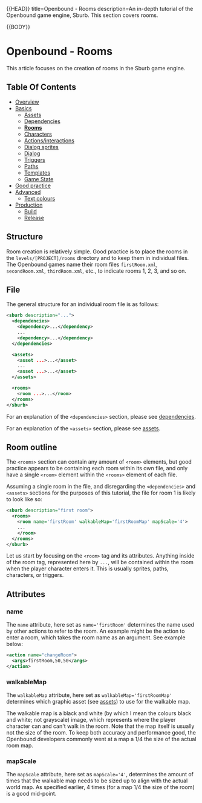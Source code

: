 {{HEAD}}
title=Openbound - Rooms
description=An in-depth tutorial of the Openbound game engine, Sburb. This section covers rooms.

{{BODY}}

# Openbound - Rooms

This article focuses on the creation of rooms in the Sburb game engine.

## Table Of Contents

-   [Overview](/openbound-overview)
-   [Basics](/openbound-basics)
    -   [Assets](/openbound-assets)
    -   [Dependencies](/openbound-dependencies)
    -   [**Rooms**](/openbound-rooms)
    -   [Characters](/openbound-characters)
    -   [Actions/interactions](/openbound-actions)
    -   [Dialog sprites](/openbound-dialog-sprites)
    -   [Dialog](/openbound-dialog)
    -   [Triggers](/openbound-triggers)
    -   [Paths](/openbound-paths)
    -   [Templates](/openbound-templates)
    -   [Game State](/openbound-gamestate)
-   [Good practice](/openbound-good-practice)
-   [Advanced](/openbound-advanced)
    -   [Text colours](/openbound-text-colours)
-   [Production](/openbound-production)
    -   [Build](/openbound-build)
    -   [Release](openbound-release)

## Structure

Room creation is relatively simple. Good practice is to place the rooms in the `levels/[PROJECT]/rooms` directory and to keep them in individual files. The Openbound games name their room files `firstRoom.xml`, `secondRoom.xml`, `thirdRoom.xml`, etc., to indicate rooms 1, 2, 3, and so on.

## File

The general structure for an individual room file is as follows:

```xml
<sburb description="...">
  <dependencies>
    <dependency>...</dependency>
    ...
    <dependency>...</dependency>
  </dependencies>

  <assets>
    <asset ...>...</asset>
    ...
    <asset ...>...</asset>
  </assets>

  <rooms>
    <room ...>...</room>
  </rooms>
</sburb>
```

For an explanation of the `<dependencies>` section, please see [dependencies](/openbound-dependencies).

For an explanation of the `<assets>` section, please see [assets](/openbound-assets).

## Room outline

The `<rooms>` section can contain any amount of `<room>` elements, but good practice appears to be containing each room within its own file, and only have a single `<room>` element within the `<rooms>` element of each file.

Assuming a single room in the file, and disregarding the `<dependencies>` and `<assets>` sections for the purposes of this tutorial, the file for room 1 is likely to look like so:

```xml
<sburb description="first room">
  <rooms>
    <room name='firstRoom' walkableMap='firstRoomMap' mapScale='4'>
    ...
    </room>
  </rooms>
</sburb>
```

Let us start by focusing on the `<room>` tag and its attributes. Anything inside of the room tag, represented here by `...`, will be contained within the room when the player character enters it. This is usually sprites, paths, characters, or triggers.

## Attributes

### name

The `name` attribute, here set as `name='firstRoom'` determines the name used by other actions to refer to the room. An example might be the action to enter a room, which takes the room name as an argument. See example below:

```xml
<action name="changeRoom">
  <args>firstRoom,50,50</args>
</action>
```

### walkableMap

The `walkableMap` attribute, here set as `walkableMap='firstRoomMap'` determines which graphic asset (see [assets](/openbound-assets)) to use for the walkable map.

The walkable map is a black and white (by which I mean the colours black and white; not grayscale) image, which represents where the player character can and can't walk in the room. Note that the map itself is usually not the size of the room. To keep both accuracy and performance good, the Openbound developers commonly went at a map a 1/4 the size of the actual room map.

### mapScale

The `mapScale` attribute, here set as `mapScale='4'`, determines the amount of times that the walkable map needs to be sized up to align with the actual world map. As specified earlier, 4 times (for a map 1/4 the size of the room) is a good mid-point.
